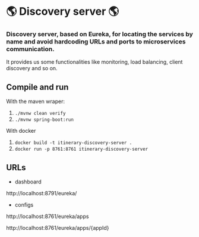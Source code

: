 🌎 Discovery server 🌎
========================================================================================

### Discovery server, based on Eureka, for locating the services by name and avoid hardcoding URLs and ports to microservices communication.

It provides us some functionalities like monitoring, load balancing, client discovery and so on.

## Compile and run

With the maven wraper:

1) `./mvnw clean verify`
2) `./mvnw spring-boot:run`

With docker

1) `docker build -t itinerary-discovery-server .`
2) `docker run -p 8761:8761 itinerary-discovery-server`

## URLs

- dashboard

http://localhost:8791/eureka/

- configs

http://localhost:8761/eureka/apps

http://localhost:8761/eureka/apps/{appId}
